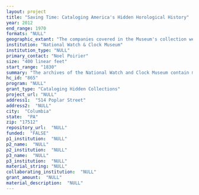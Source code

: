 ```yaml
--- 
layout: project 
title: "Saving Time: Cataloging America's Hidden Horological History"
year: 2012
end_range: 1970
formats: "NULL"
geographic_extant: "The companies covered in the Museum's collection were based in Ohio, Connecticut, Illinois, and Pennsylvania."
institution: "National Watch & Clock Museum"
institution_type: "NULL"
primary_contact: "Noel Poirier"
size: "400 linear feet"
start_range: "1830"
summary: "The archives of the National Watch and Clock Museum contain material related to the manufacture and collection of watches and clocks in the United States and abroad. Included are correspondence, patents, ledgers, blueprints, advertisements, and other ephemera. The American watch and clock company collection contains the records of the Seth Thomas Clock Company, Hamilton Watch Company, Illinois Watch Company, Westclox Clock Company, and Gruen Watch Company created during the height of the American watch and clock industry. Creating better access to this collection will allow visitors to the museum and library to conduct research on the companies in general and into the specific timepieces that they and their families own. A better understanding of the contents of the collection will also allow the library staff to conduct research on behalf of the remote patrons who regularly request help. Additionally, the Museum will contact other institutions with relevant horological holdings in order to examine their collections and create or merge finding aids into a centralized database."
hc_id: "865"
program: "NULL"
grant_type: "Cataloging Hidden Collections"
project_url: "NULL"
address1:  "514 Poplar Street"
address2:  "NULL"
city:  "Columbia"
state:  "PA"
zip: "17512"
repository_url:  "NULL"
funded:  "FALSE"
p1_institution:  "NULL"
p2_name:  "NULL"
p2_institution:  "NULL"
p3_name:  "NULL"
p3_institution:  "NULL"
material_string: "NULL"
collaborating_institution:  "NULL"
grant_amount:  "NULL"
material_description:  "NULL"
---
```


